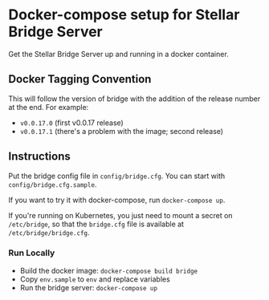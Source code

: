 # Docker-compose setup for Stellar Bridge Server

Get the Stellar Bridge Server up and running in a docker container.

## Docker Tagging Convention

This will follow the version of bridge with the addition of the release number at the end. For example:

- `v0.0.17.0` (first v0.0.17 release)
- `v0.0.17.1` (there's a problem with the image; second release)

## Instructions

Put the bridge config file in `config/bridge.cfg`. You can start with `config/bridge.cfg.sample`.

If you want to try it with docker-compose, run `docker-compose up`.

If you're running on Kubernetes, you just need to mount a secret on `/etc/bridge`, so that the `bridge.cfg` file is available at `/etc/bridge/bridge.cfg`.

### Run Locally

- Build the docker image: `docker-compose build bridge`
- Copy `env.sample` to `env` and replace variables
- Run the bridge server: `docker-compose up`
